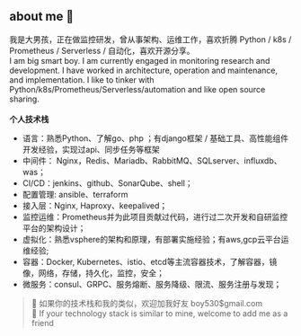 ## about me 👋
我是大男孩，正在做监控研发，曾从事架构、运维工作，喜欢折腾 Python / k8s / Prometheus / Serverless / 自动化，喜欢开源分享。<br>
I am big smart boy. I am currently engaged in monitoring research and development. I have worked in architecture, operation and maintenance, and implementation. I like to tinker with Python/k8s/Prometheus/Serverless/automation and like open source sharing.
<br><br>
**个人技术栈**
* 语言：熟悉Python、了解go、php ；有django框架 / 基础工具、高性能组件开发经验，实现过api、同步任务等框架
* 中间件： Nginx，Redis、Mariadb、RabbitMQ、SQLserver、influxdb、was；
* CI/CD：jenkins、github、SonarQube、shell；
* 配置管理: ansible、terraform
* 接入层：Nginx, Haproxy、keepalived；
* 监控运维：Prometheus并为此项目贡献过代码，进行过二次开发和自研监控平台的架构设计；
* 虚拟化：熟悉vsphere的架构和原理，有部署实施经验；有aws,gcp云平台运维经验;
* 容器：Docker, Kubernetes、istio、etcd等主流容器技术，了解容器，镜像，网络，存储，持久化，监控，安全；
* 微服务：consul、GRPC、服务熔断、服务降级、限流、服务注册与发现；

>🌱 如果你的技术栈和我的类似，欢迎加我好友 boy530$gmail.com <br>
>🌱 If your technology stack is similar to mine, welcome to add me as a friend
<!--
**boy530/boy530** is a ✨ _special_ ✨ repository because its `README.md` (this file) appears on your GitHub profile.

Here are some ideas to get you started:

- 🔭 I’m currently working on ...
- 🌱 I’m currently learning ...
- 👯 I’m looking to collaborate on ...
- 🤔 I’m looking for help with ...
- 💬 Ask me about ...
- 📫 How to reach me: ...
- 😄 Pronouns: ...
- ⚡ Fun fact: ...
-->
